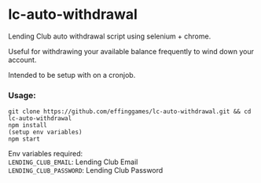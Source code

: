 # lc-auto-withdrawal
Lending Club auto withdrawal script using selenium + chrome.   

Useful for withdrawing your available balance frequently to wind down your account.   

Intended to be setup with on a cronjob.   

### Usage:

```
git clone https://github.com/effinggames/lc-auto-withdrawal.git && cd lc-auto-withdrawal
npm install
(setup env variables)
npm start
```

Env variables required:  
`LENDING_CLUB_EMAIL`: Lending Club Email  
`LENDING_CLUB_PASSWORD`: Lending Club Password  

